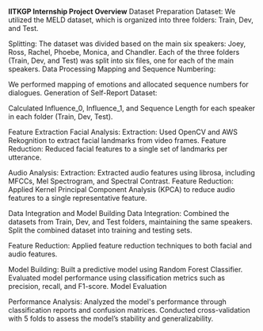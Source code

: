 **IITKGP Internship Project Overview**
Dataset Preparation
Dataset:
We utilized the MELD dataset, which is organized into three folders: Train, Dev, and Test.

Splitting:
The dataset was divided based on the main six speakers: Joey, Ross, Rachel, Phoebe, Monica, and Chandler.
Each of the three folders (Train, Dev, and Test) was split into six files, one for each of the main speakers.
Data Processing
Mapping and Sequence Numbering:

We performed mapping of emotions and allocated sequence numbers for dialogues.
Generation of Self-Report Dataset:

Calculated Influence_0, Influence_1, and Sequence Length for each speaker in each folder (Train, Dev, Test).

Feature Extraction
Facial Analysis:
Extraction: Used OpenCV and AWS Rekognition to extract facial landmarks from video frames.
Feature Reduction: Reduced facial features to a single set of landmarks per utterance.

Audio Analysis:
Extraction: Extracted audio features using librosa, including MFCCs, Mel Spectrogram, and Spectral Contrast.
Feature Reduction: Applied Kernel Principal Component Analysis (KPCA) to reduce audio features to a single representative feature.

Data Integration and Model Building
Data Integration:
Combined the datasets from Train, Dev, and Test folders, maintaining the same speakers.
Split the combined dataset into training and testing sets.

Feature Reduction:
Applied feature reduction techniques to both facial and audio features.

Model Building:
Built a predictive model using Random Forest Classifier.
Evaluated model performance using classification metrics such as precision, recall, and F1-score.
Model Evaluation

Performance Analysis:
Analyzed the model's performance through classification reports and confusion matrices.
Conducted cross-validation with 5 folds to assess the model’s stability and generalizability.
